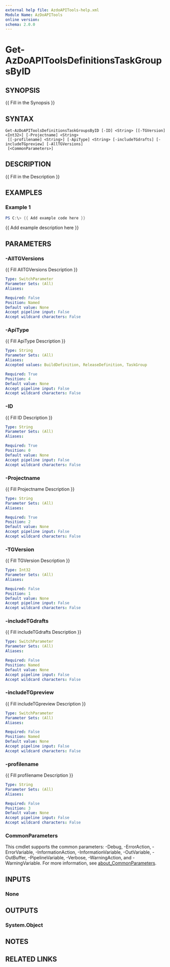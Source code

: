 ```yaml
---
external help file: AzdoAPITools-help.xml
Module Name: AzDoAPITools
online version:
schema: 2.0.0
---
```


# Get-AzDoAPIToolsDefinitionsTaskGroupsByID

## SYNOPSIS
{{ Fill in the Synopsis }}

## SYNTAX

```
Get-AzDoAPIToolsDefinitionsTaskGroupsByID [-ID] <String> [[-TGVersion] <Int32>] [-Projectname] <String>
 [[-profilename] <String>] [-ApiType] <String> [-includeTGdrafts] [-includeTGpreview] [-AllTGVersions]
 [<CommonParameters>]
```

## DESCRIPTION
{{ Fill in the Description }}

## EXAMPLES

### Example 1
```powershell
PS C:\> {{ Add example code here }}
```

{{ Add example description here }}

## PARAMETERS

### -AllTGVersions
{{ Fill AllTGVersions Description }}

```yaml
Type: SwitchParameter
Parameter Sets: (All)
Aliases:

Required: False
Position: Named
Default value: None
Accept pipeline input: False
Accept wildcard characters: False
```

### -ApiType
{{ Fill ApiType Description }}

```yaml
Type: String
Parameter Sets: (All)
Aliases:
Accepted values: BuildDefinition, ReleaseDefinition, TaskGroup

Required: True
Position: 4
Default value: None
Accept pipeline input: False
Accept wildcard characters: False
```

### -ID
{{ Fill ID Description }}

```yaml
Type: String
Parameter Sets: (All)
Aliases:

Required: True
Position: 0
Default value: None
Accept pipeline input: False
Accept wildcard characters: False
```

### -Projectname
{{ Fill Projectname Description }}

```yaml
Type: String
Parameter Sets: (All)
Aliases:

Required: True
Position: 2
Default value: None
Accept pipeline input: False
Accept wildcard characters: False
```

### -TGVersion
{{ Fill TGVersion Description }}

```yaml
Type: Int32
Parameter Sets: (All)
Aliases:

Required: False
Position: 1
Default value: None
Accept pipeline input: False
Accept wildcard characters: False
```

### -includeTGdrafts
{{ Fill includeTGdrafts Description }}

```yaml
Type: SwitchParameter
Parameter Sets: (All)
Aliases:

Required: False
Position: Named
Default value: None
Accept pipeline input: False
Accept wildcard characters: False
```

### -includeTGpreview
{{ Fill includeTGpreview Description }}

```yaml
Type: SwitchParameter
Parameter Sets: (All)
Aliases:

Required: False
Position: Named
Default value: None
Accept pipeline input: False
Accept wildcard characters: False
```

### -profilename
{{ Fill profilename Description }}

```yaml
Type: String
Parameter Sets: (All)
Aliases:

Required: False
Position: 3
Default value: None
Accept pipeline input: False
Accept wildcard characters: False
```

### CommonParameters
This cmdlet supports the common parameters: -Debug, -ErrorAction, -ErrorVariable, -InformationAction, -InformationVariable, -OutVariable, -OutBuffer, -PipelineVariable, -Verbose, -WarningAction, and -WarningVariable. For more information, see [about_CommonParameters](http://go.microsoft.com/fwlink/?LinkID=113216).

## INPUTS

### None

## OUTPUTS

### System.Object
## NOTES

## RELATED LINKS
